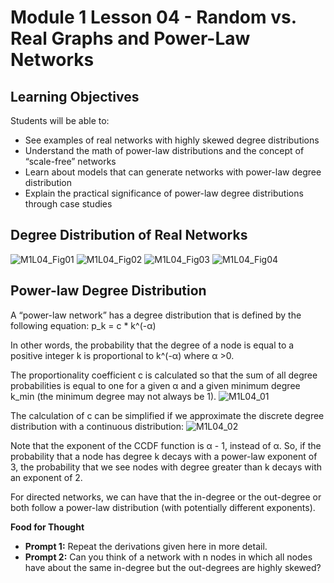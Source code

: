 # Module 1 Lesson 04 - Random vs. Real Graphs and Power-Law Networks

## Learning Objectives

Students will be able to:
- See examples of real networks with highly skewed degree distributions
- Understand the math of power-law distributions and the concept of “scale-free” networks
- Learn about models that can generate networks with power-law degree distribution
- Explain the practical significance of power-law degree distributions through case studies

## Degree Distribution of Real Networks

![M1L04_Fig01](imgs/M1L04_Fig01.png)
![M1L04_Fig02](imgs/M1L04_Fig02.png)
![M1L04_Fig03](imgs/M1L04_Fig03.png)
![M1L04_Fig04](imgs/M1L04_Fig04.png)

## Power-law Degree Distribution

A “power-law network” has a degree distribution that is defined by the following equation:
p_k = c * k^(-α)

In other words, the probability that the degree of a node is equal to a positive integer k is proportional to k^(-α) where α >0.

The proportionality coefficient c is calculated so that the sum of all degree probabilities is equal to one for a given α and a given minimum degree k_min (the minimum degree may not always be 1). 
![M1L04_01](imgs/M1L04_01.png)

The calculation of c can be simplified if we approximate the discrete degree distribution with a continuous distribution:
![M1L04_02](imgs/M1L04_02.png)

Note that the exponent of the CCDF function is α - 1, instead of α. So, if the probability that a node has degree k decays with a power-law exponent of 3, the probability that we see nodes with degree greater than k decays with an exponent of 2.

For directed networks, we can have that the in-degree or the out-degree or both follow a power-law distribution (with potentially different exponents).

**Food for Thought**
- **Prompt 1:** Repeat the derivations given here in more detail. ​
- **Prompt 2:** Can you think of a network with n nodes in which all nodes have about the same in-degree but the out-degrees are highly skewed?​

